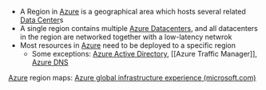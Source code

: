 - A Region in [Azure](Azure.md) is a geographical area which hosts several related [Data Center](Data%20Center)s
- A single region contains multiple [Azure Datacenters](Azure%20Datacenters.md), and all datacenters in the region are networked together with a low-latency netwrok
- Most resources in [Azure](Azure.md) need to be deployed to a specific region
	- Some exceptions: [Azure Active Directory](Azure%20Active%20Directory), [[Azure Traffic Manager]], [Azure DNS](Azure%20DNS)

[Azure](Azure.md) region maps: [Azure global infrastructure experience (microsoft.com)](https://datacenters.microsoft.com/globe/explore)
